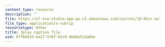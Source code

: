 ```yaml
---
content_type: resource
description: ''
file: https://ol-ocw-studio-app-qa.s3.amazonaws.com/courses/18-02sc-multivariable-calculus-fall-2010/67f6b935ba27576fb5c946dda51da6be_WwBaQCy4jfk.vtt
file_type: application/x-subrip
resourcetype: Other
title: 3play caption file
uid: 67f6b935-ba27-576f-b5c9-46dda51da6be
---
```

